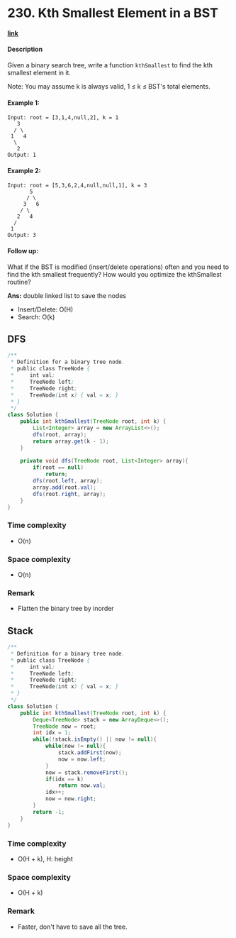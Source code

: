 # 230. Kth Smallest Element in a BST

#### [link](https://leetcode.com/problems/kth-smallest-element-in-a-bst/) 

#### Description
Given a binary search tree, write a function `kthSmallest` to find the kth smallest element in it.

Note: 
You may assume k is always valid, 1 ≤ k ≤ BST's total elements.

#### Example 1:
```
Input: root = [3,1,4,null,2], k = 1
   3
  / \
 1   4
  \
   2
Output: 1
```
#### Example 2:
```
Input: root = [5,3,6,2,4,null,null,1], k = 3
       5
      / \
     3   6
    / \
   2   4
  /
 1
Output: 3
```
#### Follow up:
What if the BST is modified (insert/delete operations) often and you need to find the kth smallest frequently? How would you optimize the kthSmallest routine?

**Ans:** double linked list to save the nodes
* Insert/Delete: O(H)
* Search: O(k)

## DFS
```java
/**
 * Definition for a binary tree node.
 * public class TreeNode {
 *     int val;
 *     TreeNode left;
 *     TreeNode right;
 *     TreeNode(int x) { val = x; }
 * }
 */
class Solution {
    public int kthSmallest(TreeNode root, int k) {
        List<Integer> array = new ArrayList<>();
        dfs(root, array);
        return array.get(k - 1);
    }
    
    private void dfs(TreeNode root, List<Integer> array){
        if(root == null)
            return;
        dfs(root.left, array);
        array.add(root.val);
        dfs(root.right, array);
    }
}
```
### Time complexity
* O(n)
### Space complexity
* O(n)
### Remark
* Flatten the binary tree by inorder

## Stack
```java
/**
 * Definition for a binary tree node.
 * public class TreeNode {
 *     int val;
 *     TreeNode left;
 *     TreeNode right;
 *     TreeNode(int x) { val = x; }
 * }
 */
class Solution {
    public int kthSmallest(TreeNode root, int k) {
        Deque<TreeNode> stack = new ArrayDeque<>();
        TreeNode now = root;
        int idx = 1;
        while(!stack.isEmpty() || now != null){
            while(now != null){
                stack.addFirst(now);
                now = now.left;
            }
            now = stack.removeFirst();
            if(idx == k)
                return now.val;
            idx++;
            now = now.right;
        }
        return -1;
    }
}
```
### Time complexity
* O(H + k), H: height
### Space complexity
* O(H + k)
### Remark
* Faster, don't have to save all the tree.
